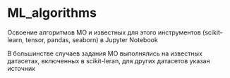 # ML_algorithms
Освоение алгоритмов МО и известных для этого инструментов (scikit-learn, tensor, pandas, seaborn) в Jupyter Notebook

В большинстве случаев задания МО выполнялись на известных датасетах, включенных в scikit-leran, для других датасетов указан источник

